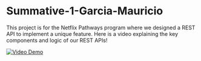# Summative-1-Garcia-Mauricio
This project is for the Netflix Pathways program where we designed a REST API to implement a unique feature.
Here is a video explaining the key components and logic of our REST APIs!

[![Video Demo](https://img.youtube.com/vi/j-SBI6vLaOs/0.jpg)](https://youtu.be/j-SBI6vLaOs)


